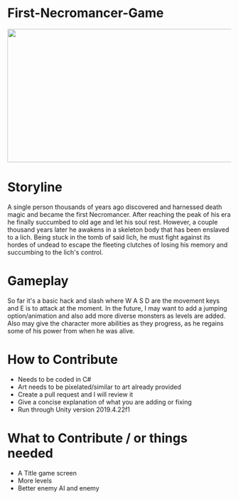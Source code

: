 # First-Necromancer-Game
<p align="left">
 <p align="center">
 <img width="900" height="300" src="/media/WKsygioFNM.gif">
</p>
<p align="left">  

# Storyline  
A single person thousands of years ago discovered and harnessed death magic and became the first Necromancer. After reaching the peak of his era he finally succumbed to old age and let his soul rest. However, a couple thousand years later he awakens in a skeleton body that has been enslaved to a lich. Being stuck in the tomb of said lich, he must fight against its hordes of undead to escape the fleeting clutches of losing his memory and succumbing to the lich's control.
# Gameplay
So far it's a basic hack and slash where W A S D are the movement keys and E is to attack at the moment. In the future, I may want to add a jumping option/animation and also add more diverse monsters as levels are added. Also may give the character more abilities as they progress, as he regains some of his power from when he was alive.
# How to Contribute
* Needs to be coded in C# 
* Art needs to be pixelated/similar to art already provided
* Create a pull request and I will review it
* Give a concise explanation of what you are adding or fixing
* Run through Unity version 2019.4.22f1
# What to Contribute / or things needed
* A Title game screen
* More levels
* Better enemy AI and enemy
